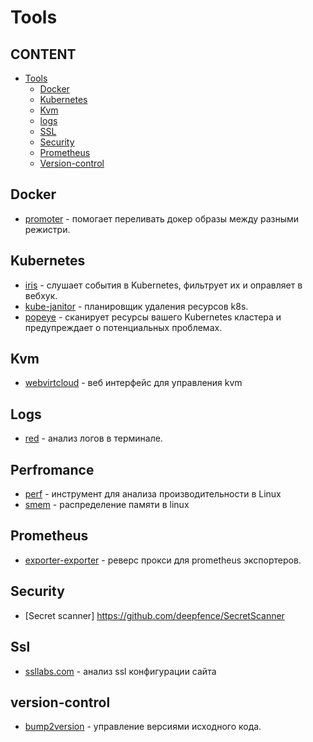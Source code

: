 # Tools


## CONTENT

* [Tools](#tools")
  * [Docker](#docker) 
  * [Kubernetes](#kubernetes) 
  * [Kvm](#kvm)
  * [logs](#logs) 
  * [SSL](#ssl)
  * [Security](#security)
  * [Prometheus](#prometheus) 
  * [Version-control](#version-control) 
 
 
 ## Docker
 * [promoter](https://github.com/vbaksa/promoter) - помогает переливать докер образы между разными режистри.
 
 ## Kubernetes
 * [iris](https://github.com/olegsu/iris) - слушает события в Kubernetes, фильтрует их и оправляет в вебхук.
 * [kube-janitor](https://github.com/hjacobs/kube-janitor) - планировщик удаления ресурсов k8s.
 * [popeye](https://github.com/derailed/popeye) - сканирует ресурсы вашего Kubernetes кластера и предупреждает о потенциальных проблемах.
 
 ## Kvm
 * [webvirtcloud](https://github.com/retspen/webvirtcloud) - веб интерфейс для управления kvm
 
 ## Logs
 * [red](https://github.com/antonmedv/red) - анализ логов в терминале.
 
 ## Perfromance
 * [perf](https://perf.wiki.kernel.org/index.php/) - инструмент для анализа производительности в Linux
 * [smem](https://habr.com/ru/company/otus/blog/459234/) - распределение памяти в linux
 
 ## Prometheus
 * [exporter-exporter](https://github.com/QubitProducts/exporter_exporter) - реверс прокси для prometheus экспортеров.

 ## Security
 * [Secret scanner] https://github.com/deepfence/SecretScanner
 
 ## Ssl
  * [ssllabs.com](https://www.ssllabs.com/ssltest/) - анализ ssl конфигурации сайта

  
 ## version-control
 * [bump2version](https://github.com/c4urself/bump2version) - управление версиями исходного кода.
 
 
